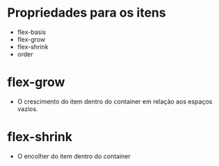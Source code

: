# Propriedades para os itens

- flex-basis
- flex-grow
- flex-shrink
- order

# flex-grow

- O crescimento do item dentro do container em relação aos espaços vazios.

# flex-shrink

- O encolher do item dentro do container